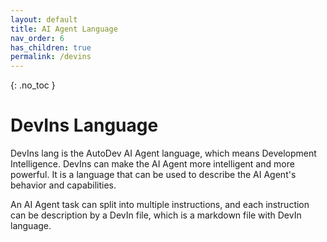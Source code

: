```yaml
---
layout: default
title: AI Agent Language
nav_order: 6
has_children: true
permalink: /devins
---
```


{: .no_toc }

# DevIns Language

DevIns lang is the AutoDev AI Agent language, which means Development Intelligence.
DevIns can make the AI Agent more intelligent and more powerful. It is a language that can be used to describe
the AI Agent's behavior and capabilities.

An AI Agent task can split into multiple instructions, and each instruction can be description by a DevIn file, 
which is a markdown file with DevIn language.


